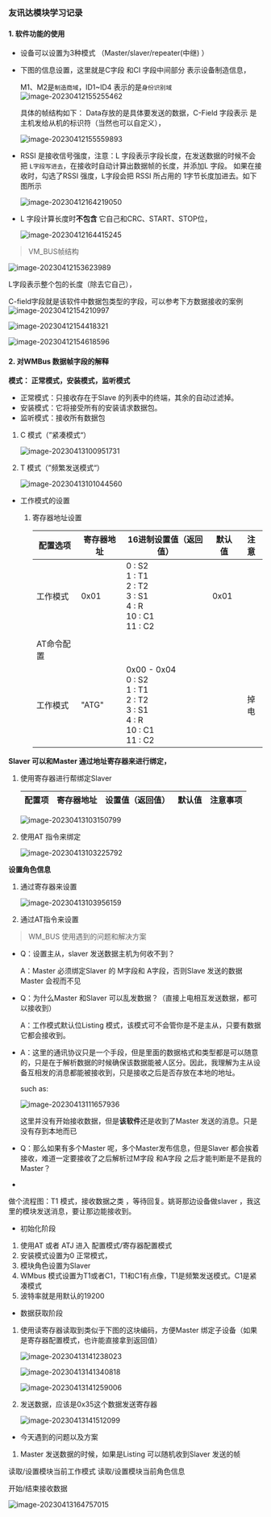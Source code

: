 ### 友讯达模块学习记录



#### 1. 软件功能的使用

- 设备可以设置为3种模式 （Master/slaver/repeater(中继) ）



- 下图的信息设置，这里就是C字段 和CI 字段中间部分 表示设备制造信息，

  M1、M2是`制造商域`，ID1~ID4 表示的是`身份识别域`![image-20230412155255462](https://raw.githubusercontent.com/MR-liao-955/Notes/main/img/202306161744923.png)

  具体的帧结构如下：  Data存放的是具体要发送的数据，C-Field 字段表示 是主机发给从机的标识符（当然也可以自定义），

  ![image-20230412155559893](https://raw.githubusercontent.com/MR-liao-955/Notes/main/img/202306161744924.png)



- RSSI 是接收信号强度，注意：L 字段表示字段长度，在发送数据的时候不会把 `L字段写进去`，在接收时自动计算出数据帧的长度，并添加L 字段。 如果在接收时，勾选了RSSI 强度，L字段会把 RSSI 所占用的 1字节长度加进去。如下图所示

  ![image-20230412164219050](https://raw.githubusercontent.com/MR-liao-955/Notes/main/img/202306161744925.png)



- L 字段计算长度时**不包含**  它自己和CRC、START、STOP位， 

  ![image-20230412164415245](https://raw.githubusercontent.com/MR-liao-955/Notes/main/img/202306161744926.png)







>  VM_BUS帧结构

![image-20230412153623989](https://raw.githubusercontent.com/MR-liao-955/Notes/main/img/202306161744927.png)

L字段表示整个包的长度（除去它自己），

C-field字段就是该软件中数据包类型的字段，可以参考下方数据接收的案例![image-20230412154210997](https://raw.githubusercontent.com/MR-liao-955/Notes/main/img/202306161744928.png)





![image-20230412154418321](https://raw.githubusercontent.com/MR-liao-955/Notes/main/img/202306161744929.png)

![image-20230412154618596](https://raw.githubusercontent.com/MR-liao-955/Notes/main/img/202306161744930.png)



#### 2. 对WMBus 数据帧字段的解释



**模式： 正常模式，安装模式，监听模式**

- 正常模式：只接收存在于Slave 的列表中的终端，其余的自动过滤掉。
- 安装模式：它将接受所有的安装请求数据包。
- 监听模式：接收所有数据包







1. C 模式（”紧凑模式“）

   ![image-20230413100951731](https://raw.githubusercontent.com/MR-liao-955/Notes/main/img/202306161744931.png)

2. T 模式（”频繁发送模式“）

   ![image-20230413101044560](https://raw.githubusercontent.com/MR-liao-955/Notes/main/img/202306161744932.png)

- 工作模式的设置

  1. 寄存器地址设置

     | 配置选项   | 寄存器地址 | 16进制设置值（返回值）                                       | 默认值 | 注意 |
     | ---------- | ---------- | ------------------------------------------------------------ | ------ | :--: |
     | 工作模式   | 0x01       | 0 : S2<br />1 : T1<br />2 : T2<br />3 : S1<br />4 : R<br />10 : C1<br />11 : C2 | 0x01   |      |
     |            |            |                                                              |        |      |
     | AT命令配置 |            |                                                              |        |      |
     | 工作模式   | "ATG"      | 0x00 - 0x04<br />0 : S2<br />1 : T1<br />2 : T2<br />3 : S1<br />4 : R<br />10 : C1<br />11 : C2 |        | 掉电 |

     



**Slaver 可以和Master 通过地址寄存器来进行绑定，**

1. 使用寄存器进行帮绑定Slaver

   | 配置项 | 寄存器地址 | 设置值（返回值） | 默认值 | 注意事项 |
   | ------ | ---------- | ---------------- | ------ | :------: |

   ![image-20230413103150799](https://raw.githubusercontent.com/MR-liao-955/Notes/main/img/202306161744933.png)

2. 使用AT 指令来绑定

   ![image-20230413103225792](https://raw.githubusercontent.com/MR-liao-955/Notes/main/img/202306161744934.png)






**设置角色信息**

1. 通过寄存器来设置

   ![image-20230413103956159](https://raw.githubusercontent.com/MR-liao-955/Notes/main/img/202306161744935.png)

2. 通过AT指令来设置

   





> WM_BUS 使用遇到的问题和解决方案

- Q：设置主从，slaver 发送数据主机为何收不到？

  A：Master 必须绑定Slaver 的 M字段和 A字段，否则Slave 发送的数据 Master 会视而不见

- Q：为什么Master 和Slaver 可以乱发数据？（直接上电相互发送数据，都可以接收到）

  A：工作模式默认位Listing 模式，该模式可不会管你是不是主从，只要有数据它都会接收到。

- A：这里的通讯协议只是一个手段，但是里面的数据格式和类型都是可以随意的，只是在于解析数据的时候确保该数据能被人区分。因此，我理解为主从设备互相发的消息都能被接收到，只是接收之后是否存放在本地的地址。

  such as: 

  ![image-20230413111657936](https://raw.githubusercontent.com/MR-liao-955/Notes/main/img/202306161744936.png)

  这里并没有开始接收数据，但是**该软件**还是收到了Master 发送的消息。只是没有存到本地而已

- Q：那么如果有多个Master 呢，多个Master发布信息，但是Slaver 都会挨着接收，难道一定要接收了之后解析过M字段 和A字段 之后才能判断是不是我的Master？

- 

  





做个流程图：T1 模式，接收数据之类 ，等待回复。姚哥那边设备做slaver ，我这里的模块发送消息，要让那边能接收到。

- 初始化阶段

1. 使用AT 或者 ATJ 进入 配置模式/寄存器配置模式
2. 安装模式设置为0 正常模式，
3. 模块角色设置为Slaver
4. WMbus 模式设置为T1或者C1，T1和C1有点像，T1是频繁发送模式。C1是紧凑模式
5. 波特率就是用默认的19200

- 数据获取阶段

1. 使用读寄存器读取到类似于下图的这块编码，方便Master 绑定子设备（如果是寄存器配置模式，也许能直接拿到返回值）

   ![image-20230413141238023](https://raw.githubusercontent.com/MR-liao-955/Notes/main/img/202306161744937.png)

   ![image-20230413141340818](https://raw.githubusercontent.com/MR-liao-955/Notes/main/img/202306161744938.png)

   ![image-20230413141259006](https://raw.githubusercontent.com/MR-liao-955/Notes/main/img/202306161744939.png)

2. 发送数据，应该是0x35这个数据发送寄存器

   ![image-20230413141512099](https://raw.githubusercontent.com/MR-liao-955/Notes/main/img/202306161744940.png)









- 今天遇到的问题以及方案

1. Master 发送数据的时候，如果是Listing 可以随机收到Slaver 发送的帧





读取/设置模块当前工作模式
读取/设置模块当前角色信息

开始/结束接收数据



![image-20230413164757015](https://raw.githubusercontent.com/MR-liao-955/Notes/main/img/202306161744941.png)















